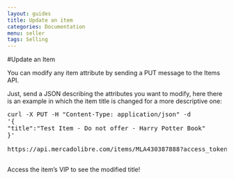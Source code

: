 ```yaml
---
layout: guides
title: Update an item
categories: Documentation
menu: seller
tags: Selling
---
```



#Update an Item

You can modify any item attribute by sending a PUT message to the Items API.

Just, send a JSON describing the attributes you want to modify, here there is an example in which the item title is changed for a more descriptive one:


<pre class="terminal">
curl -X PUT -H "Content-Type: application/json" -d
'{
"title":"Test Item - Do not offer - Harry Potter Book"
}'

https://api.mercadolibre.com/items/MLA430387888?access_token=$ACCESS_TOKEN

</pre>
Access the item’s VIP to see the modified title!
